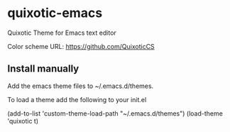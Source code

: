 # quixotic-emacs
Quixotic Theme for Emacs text editor

Color scheme URL: https://github.com/QuixoticCS

## Install manually

Add the emacs theme files to ~/.emacs.d/themes.

To load a theme add the following to your init.el

(add-to-list 'custom-theme-load-path "~/.emacs.d/themes")
(load-theme 'quixotic t)

